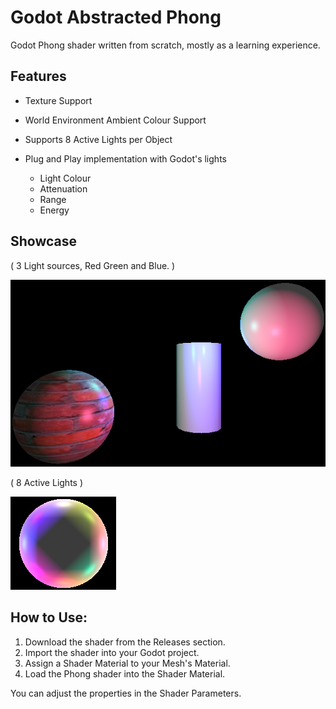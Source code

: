 # Godot Abstracted Phong
 Godot Phong shader written from scratch, mostly as a learning experience.

 ## Features
 - Texture Support
 - World Environment Ambient Colour Support
 - Supports 8 Active Lights per Object
 - Plug and Play implementation with Godot's lights
   
   - Light Colour
   - Attenuation
   - Range
   - Energy

## Showcase
( 3 Light sources, Red Green and Blue. )

![Phong Example](Showcase/phong.png)

( 8 Active Lights )

![8 Active Lights](Showcase/phong_8.png)

## How to Use:

1. Download the shader from the Releases section.
2. Import the shader into your Godot project.
3. Assign a Shader Material to your Mesh's Material.
4. Load the Phong shader into the Shader Material.

You can adjust the properties in the Shader Parameters.
